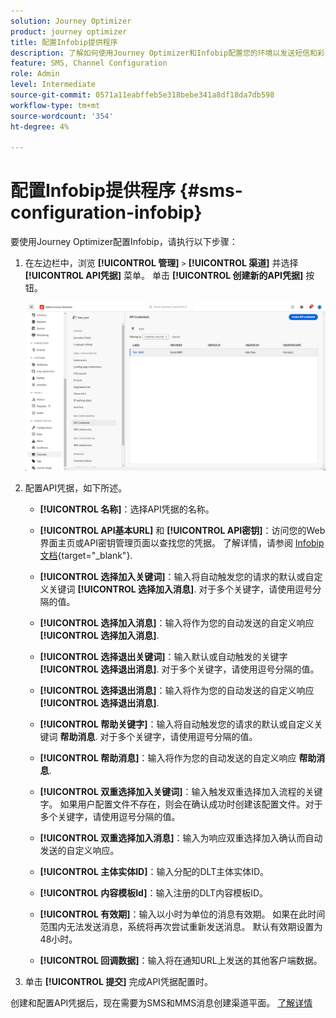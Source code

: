 ```yaml
---
solution: Journey Optimizer
product: journey optimizer
title: 配置Infobip提供程序
description: 了解如何使用Journey Optimizer和Infobip配置您的环境以发送短信和彩信
feature: SMS, Channel Configuration
role: Admin
level: Intermediate
source-git-commit: 0571a11eabffeb5e318bebe341a8df18da7db598
workflow-type: tm+mt
source-wordcount: '354'
ht-degree: 4%

---
```


# 配置Infobip提供程序 {#sms-configuration-infobip}

要使用Journey Optimizer配置Infobip，请执行以下步骤：

1. 在左边栏中，浏览 **[!UICONTROL 管理]** `>` **[!UICONTROL 渠道]** 并选择 **[!UICONTROL API凭据]** 菜单。 单击 **[!UICONTROL 创建新的API凭据]** 按钮。

   ![](assets/sms_6.png)

1. 配置API凭据，如下所述。

   * **[!UICONTROL 名称]**：选择API凭据的名称。

   * **[!UICONTROL API基本URL]** 和 **[!UICONTROL API密钥]**：访问您的Web界面主页或API密钥管理页面以查找您的凭据。 了解详情，请参阅 [Infobip文档](https://www.infobip.com/docs/api){target="_blank"}.

   * **[!UICONTROL 选择加入关键词]**：输入将自动触发您的请求的默认或自定义关键词 **[!UICONTROL 选择加入消息]**. 对于多个关键字，请使用逗号分隔的值。

   * **[!UICONTROL 选择加入消息]**：输入将作为您的自动发送的自定义响应 **[!UICONTROL 选择加入消息]**.

   * **[!UICONTROL 选择退出关键词]**：输入默认或自动触发的关键字 **[!UICONTROL 选择退出消息]**. 对于多个关键字，请使用逗号分隔的值。

   * **[!UICONTROL 选择退出消息]**：输入将作为您的自动发送的自定义响应 **[!UICONTROL 选择退出消息]**.

   * **[!UICONTROL 帮助关键字]**：输入将自动触发您的请求的默认或自定义关键词 **帮助消息**. 对于多个关键字，请使用逗号分隔的值。

   * **[!UICONTROL 帮助消息]**：输入将作为您的自动发送的自定义响应 **帮助消息**.

   * **[!UICONTROL 双重选择加入关键词]**：输入触发双重选择加入流程的关键字。 如果用户配置文件不存在，则会在确认成功时创建该配置文件。对于多个关键字，请使用逗号分隔的值。

   * **[!UICONTROL 双重选择加入消息]**：输入为响应双重选择加入确认而自动发送的自定义响应。

   * **[!UICONTROL 主体实体ID]**：输入分配的DLT主体实体ID。

   * **[!UICONTROL 内容模板Id]**：输入注册的DLT内容模板ID。

   * **[!UICONTROL 有效期]**：输入以小时为单位的消息有效期。 如果在此时间范围内无法发送消息，系统将再次尝试重新发送消息。 默认有效期设置为48小时。

   * **[!UICONTROL 回调数据]**：输入将在通知URL上发送的其他客户端数据。

1. 单击 **[!UICONTROL 提交]** 完成API凭据配置时。

创建和配置API凭据后，现在需要为SMS和MMS消息创建渠道平面。 [了解详情](sms-configuration-surface.md)
